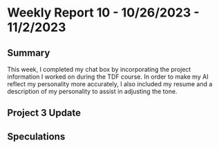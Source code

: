 # Weekly Report 10 - 10/26/2023 - 11/2/2023

## Summary
This week, I completed my chat box by incorporating the project information I worked on during the TDF course. In order to make my AI reflect my personality more accurately, I also included my resume and a description of my personality to assist in adjusting the tone.

## Project 3 Update

## Speculations
